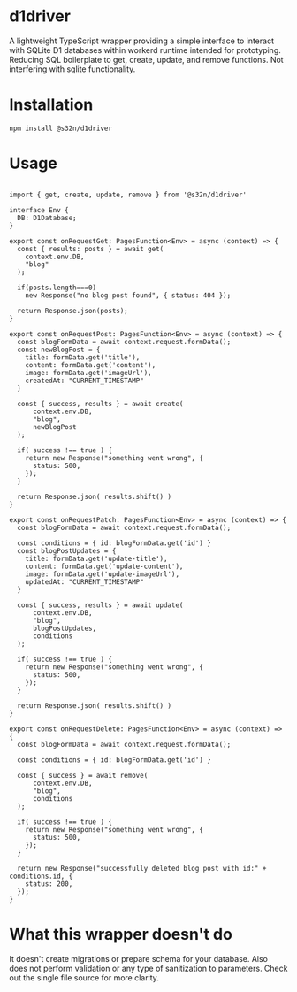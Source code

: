 # d1driver

A lightweight TypeScript wrapper providing a simple interface to interact with SQLite D1 databases within workerd runtime intended for prototyping. Reducing SQL boilerplate to get, create, update, and remove functions. Not interfering with sqlite functionality.

# Installation
```npm install @s32n/d1driver```

# Usage
```node 

import { get, create, update, remove } from '@s32n/d1driver'

interface Env {
  DB: D1Database;
}

export const onRequestGet: PagesFunction<Env> = async (context) => {
  const { results: posts } = await get(
    context.env.DB,
    "blog"
  );

  if(posts.length===0)
    new Response("no blog post found", { status: 404 });

  return Response.json(posts);
}

export const onRequestPost: PagesFunction<Env> = async (context) => {
  const blogFormData = await context.request.formData();
  const newBlogPost = {
    title: formData.get('title'),
    content: formData.get('content'),
    image: formData.get('imageUrl'),
    createdAt: "CURRENT_TIMESTAMP"
  }

  const { success, results } = await create(
      context.env.DB,
      "blog", 
      newBlogPost
  );

  if( success !== true ) {
    return new Response("something went wrong", {
      status: 500,
    });
  }

  return Response.json( results.shift() )
}

export const onRequestPatch: PagesFunction<Env> = async (context) => {
  const blogFormData = await context.request.formData();

  const conditions = { id: blogFormData.get('id') }
  const blogPostUpdates = {
    title: formData.get('update-title'),
    content: formData.get('update-content'),
    image: formData.get('update-imageUrl'),
    updatedAt: "CURRENT_TIMESTAMP"
  }

  const { success, results } = await update(
      context.env.DB,
      "blog", 
      blogPostUpdates,
      conditions
  );

  if( success !== true ) {
    return new Response("something went wrong", {
      status: 500,
    });
  }

  return Response.json( results.shift() )
}

export const onRequestDelete: PagesFunction<Env> = async (context) => {
  const blogFormData = await context.request.formData();

  const conditions = { id: blogFormData.get('id') }

  const { success } = await remove(
      context.env.DB,
      "blog", 
      conditions
  );

  if( success !== true ) {
    return new Response("something went wrong", {
      status: 500,
    });
  }

  return new Response("successfully deleted blog post with id:" + conditions.id, {
    status: 200,
  });
}
```

# What this wrapper doesn't do
It doesn't create migrations or prepare schema for your database. Also does not perform validation or any type of sanitization to parameters. Check out the single file source for more clarity.

